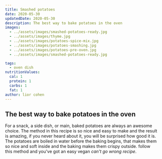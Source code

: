 ```yaml
---
title: Smashed potatoes
date: 2020-05-30
updatedDate: 2020-05-30
description: The best way to bake potatoes in the oven
images:
  - ../assets/images/smashed-potatoes-ready.jpg
  - ../assets/images/thyme.jpg
  - ../assets/images/potatoes-spice-mix.jpg
  - ../assets/images/potatoes-smashing.jpg
  - ../assets/images/potatoes-pre-oven.jpg
  - ../assets/images/smashed-potatoes-ready.jpg

tags:
  - oven dish
nutritionValues:
  cal: 1
  protein: 1
  carbs: 1
  fat: 1
author: lior cohen
---
```


## The best way to bake potatoes in the oven

For a snack, a side dish, or main, baked potatoes are always an awesome choice.
The method in this recipe is so nice and easy to make and the result is amazing,
if you never heard about it, you will be surprised how good it is.
The potatoes are boiled in water before the baking begins, that makes them so nice and soft
inside and the baking makes them crispy outside.
follow this method and you've got an easy vegan _can't go wrong recipe_.

<PrintView fileName="smashed-potatoes"/>
